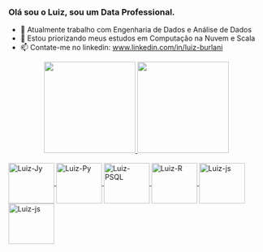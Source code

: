 ### Olá sou o Luiz, sou um Data Professional.


- 🔭 Atualmente trabalho com Engenharia de Dados e Análise de Dados
- 🌱 Estou priorizando meus estudos em Computação na Nuvem e Scala
- 📫 Contate-me no linkedin: www.linkedin.com/in/luiz-burlani

<div align="center">
  <a href="https://github.com/lmburlani">
   <img height="180em" src="https://github-readme-stats.vercel.app/api?username=lmburlani&show_icons=true&theme=dark&include_all_commits=true&count_private=true"/>
  <img height="180em" src="https://github-readme-stats.vercel.app/api/top-langs/?username=lmburlani&layout=compact&langs_count=7&theme=dark"/>
</div>
<div style="display: inline_block"><br>
  <img align="center" alt="Luiz-Jy" height="80" width="90" src="https://cdn.jsdelivr.net/gh/devicons/devicon/icons/jupyter/jupyter-original-wordmark.svg">
  <img align="center" alt="Luiz-Py" height="80" width="90"  <img align="center" alt="Luiz-Dj" height="80" width="90" src="https://cdn.jsdelivr.net/gh/devicons/devicon/icons/python/python-original.svg">
  <img align="center" alt="Luiz-PSQL" height="80" width="90" src="https://cdn.jsdelivr.net/gh/devicons/devicon/icons/postgresql/postgresql-original.svg">
  <img align="center" alt="Luiz-R" height="80" width="90" src="https://cdn.jsdelivr.net/gh/devicons/devicon/icons/r/r-original.svg">
  <img align="center" alt="Luiz-js" height="80" width="90" src="https://cdn.jsdelivr.net/gh/devicons/devicon/icons/nodejs/nodejs-original-wordmark.svg">
  <img align="center" alt="Luiz-js" height="80" width="90" src="https://cdn.jsdelivr.net/gh/devicons/devicon/icons/scala/scala-original.svg">
  
</div>

